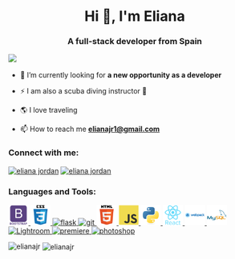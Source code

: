 

<!--
**elianajr/elianajr** is a ✨ _special_ ✨ repository because its `README.md` (this file) appears on your GitHub profile.

Here are some ideas to get you started:

- 🔭 I’m currently working on ...
- 🌱 I’m currently learning ...
- 👯 I’m looking to collaborate on ...
- 🤔 I’m looking for help with ...
- 💬 Ask me about ...
- 📫 How to reach me: ...
- 😄 Pronouns: ...
- ⚡ Fun fact: ...
-->


<h1 align="center">Hi 👋, I'm Eliana</h1>
<h3 align="center">A full-stack developer from Spain</h3>

<p align="left"> <img src="https://komarev.com/ghpvc/?username=elianajr&label=Profile%20views&color=0e75b6&style=flat" /> </p>

- 🌱 I’m currently looking for **a new opportunity as a developer**
- ⚡ I am also a scuba diving instructor 🤿
- 🌎 I love traveling

- 📫 How to reach me **elianajr1@gmail.com**

<h3 align="left">Connect with me:</h3>
<p align="left">
<a href="https://www.linkedin.com/in/elianajordanromea/" target="blank"><img align="center" src="https://raw.githubusercontent.com/rahuldkjain/github-profile-readme-generator/master/src/images/icons/Social/linked-in-alt.svg" alt="eliana jordan" height="30" width="40" /></a>
<a href="https://instagram.com/eliana_jordan" target="blank"><img align="center" src="https://raw.githubusercontent.com/rahuldkjain/github-profile-readme-generator/master/src/images/icons/Social/instagram.svg" alt="eliana jordan" height="30" width="40" /></a>
</p>

<h3 align="left">Languages and Tools:</h3>
<p align="left"> <a href="https://getbootstrap.com" target="_blank"> <img src="https://raw.githubusercontent.com/devicons/devicon/master/icons/bootstrap/bootstrap-plain-wordmark.svg" alt="bootstrap" width="40" height="40"/> </a> <a href="https://www.w3schools.com/css/" target="_blank"> <img src="https://raw.githubusercontent.com/devicons/devicon/master/icons/css3/css3-original-wordmark.svg" alt="css3" width="40" height="40"/> </a> <a href="https://flask.palletsprojects.com/" target="_blank"> <img src="https://www.vectorlogo.zone/logos/pocoo_flask/pocoo_flask-icon.svg" alt="flask" width="40" height="40"/> </a> <a href="https://git-scm.com/" target="_blank"> <img src="https://www.vectorlogo.zone/logos/git-scm/git-scm-icon.svg" alt="git" width="40" height="40"/> </a> <a href="https://www.w3.org/html/" target="_blank"> <img src="https://raw.githubusercontent.com/devicons/devicon/master/icons/html5/html5-original-wordmark.svg" alt="html5" width="40" height="40"/> </a>  <a href="https://developer.mozilla.org/en-US/docs/Web/JavaScript" target="_blank"> <img src="https://raw.githubusercontent.com/devicons/devicon/master/icons/javascript/javascript-original.svg" alt="javascript" width="40" height="40"/> </a>  <a href="https://www.python.org" target="_blank"> <img src="https://raw.githubusercontent.com/devicons/devicon/master/icons/python/python-original.svg" alt="python" width="40" height="40"/> </a> <a href="https://reactjs.org/" target="_blank"> <img src="https://raw.githubusercontent.com/devicons/devicon/master/icons/react/react-original-wordmark.svg" alt="react" width="40" height="40"/> </a> <a href="https://webpack.js.org" target="_blank"> <img src="https://raw.githubusercontent.com/devicons/devicon/d00d0969292a6569d45b06d3f350f463a0107b0d/icons/webpack/webpack-original-wordmark.svg" alt="webpack" width="40" height="40"/> </a> <a href="https://www.mysql.com/" target="_blank"> <img src="https://raw.githubusercontent.com/devicons/devicon/master/icons/mysql/mysql-original-wordmark.svg" alt="mysql" width="40" height="40"/> </a> <a href="https://www.adobe.com/in/products/lightroom.html" target="_blank"> <img src="https://upload.wikimedia.org/wikipedia/commons/thumb/5/56/Adobe_Photoshop_Lightroom_Classic_CC_icon.svg/2101px-Adobe_Photoshop_Lightroom_Classic_CC_icon.svg.png" alt="Lightroom" width="40" height="40"/> </a> <a href="https://www.adobe.com/in/products/premiere.html" target="_blank"> <img src="https://cdn.freelogovectors.net/wp-content/uploads/2020/07/adobe-premier-logo.png" alt="premiere" width="40" height="40"/> </a> <a href="https://www.photoshop.com/en" target="_blank"> <img src="https://cdn.freelogovectors.net/wp-content/uploads/2021/09/adobe-photoshop-logo-freelogovectors.net_.png" alt="photoshop" width="40" height="40"/> </a> </p>

<p><img align="left" src="https://github-readme-stats.vercel.app/api/top-langs?username=elianajr&show_icons=true&locale=en&layout=compact" alt="elianajr" /></p>

<p>&nbsp;<img align="center" src="https://github-readme-stats.vercel.app/api?username=elianajr&show_icons=true&locale=en" alt="elianajr" /></p>
